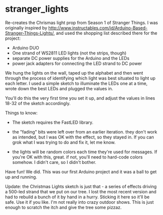 # stranger_lights

Re-creates the Chrismas light prop from Season 1 of Stranger Things. I was originally inspired by
http://www.instructables.com/id/Arduino-Based-Stranger-Things-Lights/, and used the shopping list
described there for the project:

- Arduino DUO
- One strand of WS2811 LED lights (not the strips, though)
- separate DC power supplies for the Arduino and the LEDs
- power jack adapters for connecting the LED strand to DC power

We hung the lights on the wall, taped up the alphabet and then went through the process of identifying which
light was best situated to light up each letter. I used a simple sketch to illuminate the LEDs one at a time, wrote down
the best LEDs and plugged the values in.

You'll do this the very first time you set it up, and adjust the values in lines 18-32 of the sketch accordingly. 

Things to know:

- The sketch requires the FastLED library.

- the "fading" bits were left over from an earlier iteration. they don't work as intended, but I was OK with
the effect, so they stayed in. If you can grok what I was trying to do and fix it, let me know.

- the lights will be random colors each time they're used for messages. If you're OK with this, great. if not, you'll need
to hard-code colors somehow. I didn't care, so I didn't bother.

Have fun! We did. This was our first Arduino project and it was a ball to get up and running. 

Update: the Christmas Lights sketch is just that - a series of effects driving a 500-led strand that we put on our tree. I lost the most recent version and had to rebuild a bunch of it by hand in a hurry. Sticking it here so it'll be safe. Use it if you like. I'm not really into crazy outdoor shows. This is just enough to scratch the itch and give the tree some pizzaz.
